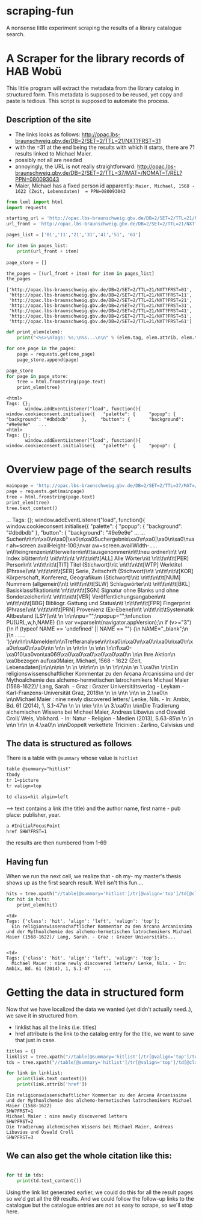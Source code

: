 # scraping-fun
A nonsense little experiment scraping the results of a library catalogue search. 


# A Scraper for the library records of HAB Wobü
This little program will extract the metadata from the library catalog in structured form. This metadata is supposed to be reused, yet copy and paste is tedious.
This script is supposed to automate the process.

## Description of the site
* The links looks as follows: http://opac.lbs-braunschweig.gbv.de/DB=2/SET=2/TTL=21/NXT?FRST=31
* with the =31 at the end being the results with which it starts, there are 71 results linked to Michael Maier.
* possibly not all are needed
* annoyingly, the URL is not really straightforward: http://opac.lbs-braunschweig.gbv.de/DB=2/SET=2/TTL=37/MAT=/NOMAT=T/REL?PPN=080093043
* Maier, Michael has a fixed person id apparently: `Maier, Michael, 1568 - 1622 (Zeit, Lebensdaten)  = PPN=080093043`



```python
from lxml import html
import requests
```


```python
starting_url = 'http://opac.lbs-braunschweig.gbv.de/DB=2/SET=2/TTL=21/NXT?FRST=01'
url_front = 'http://opac.lbs-braunschweig.gbv.de/DB=2/SET=2/TTL=21/NXT?FRST='

pages_list = ['01','11','21','31','41','51', '61']

for item in pages_list:
    print(url_front + item)
    
page_store = []

the_pages = [(url_front + item) for item in pages_list]
the_pages
```

    ['http://opac.lbs-braunschweig.gbv.de/DB=2/SET=2/TTL=21/NXT?FRST=01',
     'http://opac.lbs-braunschweig.gbv.de/DB=2/SET=2/TTL=21/NXT?FRST=11',
     'http://opac.lbs-braunschweig.gbv.de/DB=2/SET=2/TTL=21/NXT?FRST=21',
     'http://opac.lbs-braunschweig.gbv.de/DB=2/SET=2/TTL=21/NXT?FRST=31',
     'http://opac.lbs-braunschweig.gbv.de/DB=2/SET=2/TTL=21/NXT?FRST=41',
     'http://opac.lbs-braunschweig.gbv.de/DB=2/SET=2/TTL=21/NXT?FRST=51',
     'http://opac.lbs-braunschweig.gbv.de/DB=2/SET=2/TTL=21/NXT?FRST=61']




```python
def print_elem(elem):
    print("<%s>\nTags: %s;\n%s...\n\n" % (elem.tag, elem.attrib, elem.text_content()[:200].replace('\n', ' ')))
```


```python
for one_page in the_pages:
    page = requests.get(one_page)
    page_store.append(page)
```


```python
page_store
for page in page_store:
    tree = html.fromstring(page.text)
    print_elem(tree)
```

    <html>
    Tags: {};
           window.addEventListener("load", function(){ window.cookieconsent.initialise({   "palette": {     "popup": {       "background": "#dbdbdb"     },     "button": {       "background": "#9e9e9e"   ...
    <html>
    Tags: {};
           window.addEventListener("load", function(){ window.cookieconsent.initialise({   "palette": {     "popup": {       

# Overview page of the search results


```python
mainpage = 'http://opac.lbs-braunschweig.gbv.de/DB=2/SET=2/TTL=37/MAT=/NOMAT=T/REL?PPN=080093043'
page = requests.get(mainpage)
tree = html.fromstring(page.text)
print_elem(tree)
tree.text_content()
```
...
    Tags: {};
           window.addEventListener("load", function(){ window.cookieconsent.initialise({   "palette": {     "popup": {       "background": "#dbdbdb"     },     "button": {       "background": "#9e9e9e"   ...
...
Suchen\n\n\n\xa0\n\xa0|\xa0\n\xa0Suchergebnis\xa0\n\xa0|\xa0\n\xa0\nvar ah=screen.availHeight-100;\nvar aw=screen.availWidth-.....
    \n\t\teingrenzen\n\t\terweitern\n\t\tausgenommen\n\t\tneu ordnen\n\t    \n\t    Index blättern\n\t    \n\t\n\t\n\t    \n\t\t\n\t\t[ALL] Alle Wörter\n\t    \n\t\t\n\t\t[PER] Person\n\t    \n\t\t\n\t\t[TIT] Titel (Stichwort)\n\t    \n\t\t\n\t\t[WTP] Werktitel (Phrase)\n\t    \n\t\t\n\t\t[SER] Serie, Zeitschrift (Stichwort)\n\t    \n\t\t\n\t\t[KOR] Körperschaft, Konferenz, Geografikum (Stichwort)\n\t    \n\t\t\n\t\t[NUM] Nummern (allgemein)\n\t    \n\t\t\n\t\t[SLW] Schlagwörter\n\t    \n\t\t\n\t\t[BKL] Basisklassifikation\n\t    \n\t\t\n\t\t[SGN] Signatur ohne Blanks und ohne Sonderzeichen\n\t    \n\t\t\n\t\t[VER] Veröffentlichungsangaben\n\t    \n\t\t\n\t\t[BBG] Bibliogr. Gattung und Status\n\t    \n\t\t\n\t\t[FPR] Fingerprint (Phrase)\n\t    \n\t\t\n\t\t[PRN] Provenienz (Ex-Ebene)\n\t    \n\t\t\n\t\tSystematik Altbestand [LSY]\n\t    \n            \n\n\npu="";\npopup="";\nfunction PU(URL,w,h,NAME) {\n    var v=parseInt(navigator.appVersion);\n    if (v>="3") {\n        if (typeof NAME == \'undefined\' || NAME == "") {\n          NAME="_blank";\n        }\n        .
    .....
    </TR>\');\n\n\n\nAbmelden\n\nTrefferanalyse\n\n\xa0\n\xa0\n\xa0\n\xa0\n\xa0\n\xa0\n\xa0\n\xa0\n\n  \n\n    \n    \n\n\n    \n    \n\n    \n\n1\xa0-\xa010\xa0von\xa069\xa0\xa0\xa0\xa0\xa0\xa0\n    \n\n    Ihre Aktion\n    \xa0bezogen auf\xa0Maier, Michael, 1568 - 1622 (Zeit, Lebensdaten)\n\n\n\n\n        \n    \n        \n\n\n\n    \n    \n    \n\n\n\n    \n    1.\xa0\n    \n\nEin religionswissenschaftlicher Kommentar zu den Arcana Arcanissima und der Mythoalchemie des alchemo-hermetischen latrochemikers Michael Maier (1568-1622)/ Lang, Sarah. - Graz : Grazer Universitätsverlag - Leykam - Karl-Franzens-Universität Graz, 2018\n    \n    \n  \n\n  \n\n    \n    2.\xa0\n    \n\nMichael Maier : nine newly discovered letters/ Lenke, Nils. - In: Ambix, Bd. 61 (2014), 1, S.1-47\n    \n    \n  \n\n  \n\n    \n    3.\xa0\n    \n\nDie Tradierung alchemischen Wissens bei Michael Maier, Andreas Libavius und Oswald Croll/ Wels, Volkhard. - In: Natur - Religion - Medien (2013), S.63-85\n    \n    \n  \n\n  \n\n    \n    4.\xa0\n    \n\nDoppelt verkettete Tricinien : Zarlino, Calvisius und 

## The data is structured as follows
There is a table with `@summary` whose value is `hitlist`
```html
table @summary="hitlist"
tbody
tr 1=picture
tr valign=top

td class=hit algin=left 
```
--> text contains a link (the title) and the author name, first name - pub place: publisher, year. 

```html
a #InitialFocusPoint
href SHW?FRST=1
```
the results are then numbered from 1-69



## Having fun

When we run the next cell, we realize that - oh my- my master's thesis shows up as the first search result. Well isn't this fun....


```python
hits = tree.xpath("//table[@summary='hitlist']/tr[@valign='top']/td[@class='hit' and @align='left']")
for hit in hits:
    print_elem(hit)
```

    <td>
    Tags: {'class': 'hit', 'align': 'left', 'valign': 'top'};
      Ein religionswissenschaftlicher Kommentar zu den Arcana Arcanissima und der Mythoalchemie des alchemo-hermetischen latrochemikers Michael Maier (1568-1622)/ Lang, Sarah. - Graz : Grazer Universitäts...
    
    
    <td>
    Tags: {'class': 'hit', 'align': 'left', 'valign': 'top'};
      Michael Maier : nine newly discovered letters/ Lenke, Nils. - In: Ambix, Bd. 61 (2014), 1, S.1-47     ...
    


# Getting the data in structured form
Now that we have localized the data we wanted (yet didn't actually need..), we save it in structured from.
* linklist has all the links (i.e. titles)
* href attribute is the link to the catalog entry for the title, we want to save that just in case. 


```python
titles = {}
linklist = tree.xpath("//table[@summary='hitlist']/tr[@valign='top']/td[@class='hit' and @align='left']/a")
tds = tree.xpath("//table[@summary='hitlist']/tr[@valign='top']/td[@class='hit' and @align='left']")

for link in linklist:
    print(link.text_content())
    print(link.attrib['href'])
```

    Ein religionswissenschaftlicher Kommentar zu den Arcana Arcanissima und der Mythoalchemie des alchemo-hermetischen latrochemikers Michael Maier (1568-1622)
    SHW?FRST=1
    Michael Maier : nine newly discovered letters
    SHW?FRST=2
    Die Tradierung alchemischen Wissens bei Michael Maier, Andreas Libavius und Oswald Croll
    SHW?FRST=3


## We can also get the whole citation like this:


```python

for td in tds:
    print(td.text_content())
```

   
Using the link list generated earlier, we could do this for all the result pages so we'd get all the 69 results. 
And we could follow the follow-up links to the catalogue but the catalogue entries are not as easy to scrape, so we'll stop here.



